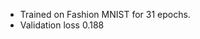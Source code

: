 - Trained on Fashion MNIST for 31 epochs.
- Validation loss 0.188

<!-- # Theoretical Backgound
$\beta \Vert z_{e}(x)  - \text{sg}[e] \Vert^{2}_{2}$ -->
